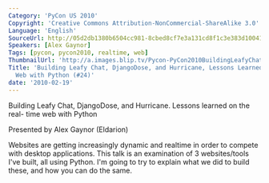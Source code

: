 ```yaml
---
Category: 'PyCon US 2010'
Copyright: 'Creative Commons Attribution-NonCommercial-ShareAlike 3.0'
Language: 'English'
SourceUrl: http://05d2db1380b6504cc981-8cbed8cf7e3a131cd8f1c3e383d10041.r93.cf2.rackcdn.com/pycon-us-2010/338_building-leafy-chat-djangodose-and-hurricane-lessons-learned-on-the-real-time-web-with-python-24.m4v
Speakers: [Alex Gaynor]
Tags: [pycon, pycon2010, realtime, web]
ThumbnailUrl: 'http://a.images.blip.tv/Pycon-PyCon2010BuildingLeafyChatDjangoDoseAndHurricaneLessonsL504.png'
Title: 'Building Leafy Chat, DjangoDose, and Hurricane, Lessons Learned on the Real-Time
  Web with Python (#24)'
date: '2010-02-19'
---
```

Building Leafy Chat, DjangoDose, and Hurricane. Lessons learned on the real-
time web with Python

  
Presented by Alex Gaynor (Eldarion)

  
Websites are getting increasingly dynamic and realtime in order to compete
with desktop applications. This talk is an examination of 3 websites/tools
I've built, all using Python. I'm going to try to explain what we did to build
these, and how you can do the same.

